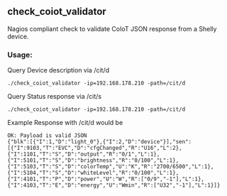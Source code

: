 ## check_coiot_validator
Nagios compliant check to validate CoIoT JSON response from a Shelly device.

### Usage:

Query Device description via /cit/d

```
./check_coiot_validator -ip=192.168.178.210 -path=/cit/d
```

Query Status response via /cit/s

```
./check_coiot_validator -ip=192.168.178.210 -path=/cit/d
```

Example Response with /cit/d would be

```
OK: Payload is valid JSON
{"blk":[{"I":1,"D":"light_0"},{"I":2,"D":"device"}],"sen":[{"I":9103,"T":"EVC","D":"cfgChanged","R":"U16","L":2},{"I":1101,"T":"S","D":"output","R":"0/1","L":1},{"I":5101,"T":"S","D":"brightness","R":"0/100","L":1},{"I":5103,"T":"S","D":"colorTemp","U":"K","R":"2700/6500","L":1},{"I":5104,"T":"S","D":"whiteLevel","R":"0/100","L":1},{"I":4101,"T":"P","D":"power","U":"W","R":["0/9","-1"],"L":1},{"I":4103,"T":"E","D":"energy","U":"Wmin","R":["U32","-1"],"L":1}]}
```
